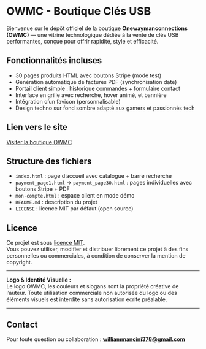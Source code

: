 
# OWMC - Boutique Clés USB

Bienvenue sur le dépôt officiel de la boutique **Onewaymanconnections (OWMC)** — une vitrine technologique dédiée à la vente de clés USB performantes, conçue pour offrir rapidité, style et efficacité.

## Fonctionnalités incluses

- 30 pages produits HTML avec boutons Stripe (mode test)
- Génération automatique de factures PDF (synchronisation date)
- Portail client simple : historique commandes + formulaire contact
- Interface en grille avec recherche, hover animé, et bannière
- Intégration d’un favicon (personnalisable)
- Design techno sur fond sombre adapté aux gamers et passionnés tech

## Lien vers le site

[Visiter la boutique OWMC](https://onewaymanconnection.github.io/Usb_boutique-Xtrakey/)

## Structure des fichiers

- `index.html` : page d’accueil avec catalogue + barre recherche
- `payment_page1.html` → `payment_page30.html` : pages individuelles avec boutons Stripe + PDF
- `mon-compte.html` : espace client en mode démo
- `README.md` : description du projet
- `LICENSE` : licence MIT par défaut (open source)

## Licence

Ce projet est sous [licence MIT](LICENSE).  
Vous pouvez utiliser, modifier et distribuer librement ce projet à des fins personnelles ou commerciales, à condition de conserver la mention de copyright.

---

**Logo & Identité Visuelle :**  
Le logo OWMC, les couleurs et slogans sont la propriété créative de l’auteur. Toute utilisation commerciale non autorisée du logo ou des éléments visuels est interdite sans autorisation écrite préalable.

---

## Contact

Pour toute question ou collaboration :
**williammancini378@gmail.com**
